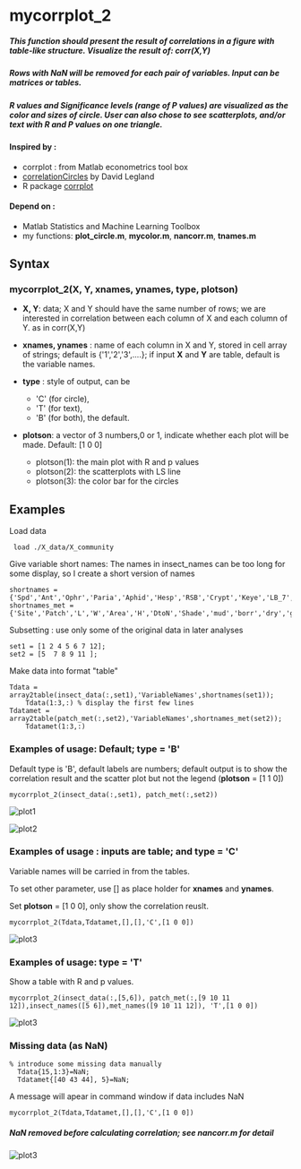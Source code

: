# mycorrplot_2

##### This function should present the result of correlations in a figure with table-like structure. Visualize the result of: corr(X,Y)

##### Rows with NaN will be removed for each pair of variables. Input can be matrices or tables. 

##### R values and Significance levels (range of P values) are visualized as the color and sizes of circle. User can also chose to see scatterplots, and/or text with R and P values on one triangle.

#### Inspired by : 
* corrplot : from Matlab econometrics tool box
* [correlationCircles](http://www.mathworks.com/matlabcentral/fileexchange/45698-correlation-circles) by David Legland
* R package [corrplot](http://cran.r-project.org/web/packages/corrplot/vignettes/corrplot-intro.html)

#### Depend on :
* Matlab Statistics and Machine Learning Toolbox
* my functions: **plot_circle.m**, **mycolor.m**, **nancorr.m**, **tnames.m**

## Syntax

### mycorrplot_2(X, Y, xnames, ynames, type, plotson)
 * **X, Y**: data; X and Y should have the same number of rows; we are interested in correlation between each column of X and each column of Y.
 as in corr(X,Y)
 * **xnames, ynames** : name of each column in X and Y, stored in cell array of strings; default is {'1','2','3',....};  if input **X** and **Y** are table, default is the variable names. 

* **type** :  style of output, can be 
  + 'C' (for circle),
  + 'T' (for text),
  + 'B' (for both), the default. 

* **plotson**: a  vector of 3 numbers,0 or 1, indicate whether each plot will be made. Default: [1 0 0]
  + plotson(1): the main plot with R and p values
  + plotson(2): the scatterplots with LS line
  + plotson(3): the color bar for the circles

## Examples

Load data

     load ./X_data/X_community

Give variable short names: The names in insect_names can be too long for some display, so I create a short version of names 

	shortnames ={'Spd','Ant','Ophr','Paria','Aphid','Hesp','RSB','Crypt','Keye','LB_7','LB_0','LB_n','LB_sw'}
	shortnames_met = {'Site','Patch','L','W','Area','H','DtoN','Shade','mud','borr','dry','grass'};

Subsetting : use only some of the original data in later analyses

	set1 = [1 2 4 5 6 7 12];
	set2 = [5  7 8 9 11 ];

Make data into format "table"

	Tdata = array2table(insect_data(:,set1),'VariableNames',shortnames(set1));
		Tdata(1:3,:) % display the first few lines
	Tdatamet =  array2table(patch_met(:,set2),'VariableNames',shortnames_met(set2));
		Tdatamet(1:3,:)

### Examples of usage:  Default; type = 'B'

Default type is 'B', default labels are numbers; default output is to show the correlation result and the scatter plot but not the legend (**plotson** = [1 1 0])

	mycorrplot_2(insect_data(:,set1), patch_met(:,set2))


 ![plot1](images/mycorrplot_2_1.png) 

 ![plot2](images/mycorrplot_2_2.png) 

### Examples of usage : inputs are table; and type = 'C'
Variable names will be carried in from the tables. 

To set other parameter, use [] as place holder for **xnames** and **ynames**. 

Set **plotson** = [1 0 0], only show the correlation reuslt.

	mycorrplot_2(Tdata,Tdatamet,[],[],'C',[1 0 0])

 ![plot3](images/mycorrplot_2_3.png) 

### Examples of usage: type = 'T'
Show a table with R and p values.

	mycorrplot_2(insect_data(:,[5,6]), patch_met(:,[9 10 11 12]),insect_names([5 6]),met_names([9 10 11 12]), 'T',[1 0 0])

 ![plot3](images/mycorrplot_2_4.png) 

### Missing data (as NaN)

	% introduce some missing data manually
   	  Tdata{15,1:3}=NaN;
      Tdatamet{[40 43 44], 5}=NaN;

A message will apear in command window if data includes NaN

	mycorrplot_2(Tdata,Tdatamet,[],[],'C',[1 0 0])


##### NaN removed before calculating correlation; see nancorr.m for detail

 ![plot3](images/mycorrplot_2_3.png) 